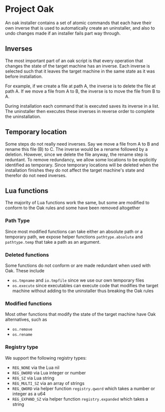 # Project Oak

An oak installer contains a set of atomic commands that each have their own inverse that is used to automatically create an uninstaller, and
also to undo changes made if an installer fails part way through.

## Inverses

The most important part of an oak script is that every operation that changes the state of the target machine has an inverse.
Each inverse is selected such that it leaves the target machine in the same state as it was before installation.

For example, if we create a file at path A, the inverse is to delete the file at path A. If we move a file from A to B, the inverse
is to move the file from B to A.

During installation each command that is executed saves its inverse in a list. The uninstaller then executes these inverses in reverse
order to complete the uninstallation.

## Temporary location

Some steps do not really need inverses. Say we move a file from A to B and rename this file (B) to C. The inverse would be a rename followed by a 
deletion. However, since we delete the file anyway, the rename step is reduntant. To remove redundancy, we allow some locations to be explicitly
identified as temporary. Since temporary locations will be deleted when the installation finishes they do not affect the target machine's state and therefor
do not need inverses.

## Lua functions

The majority of Lua functions work the same, but some are modified to conform to the Oak rules and some have been removed altogether

### Path Type

Since most modified functions can take either an absolute path or a temporary path, we expose helper functions `pathtype.absolute` and `pathtype.temp` that take a path as an argument.

### Deleted functions

Some functions do not conform or are made redundant when used with Oak. These include

- `os.tmpname` and `io.tmpfile` since we use our own temporary files
- `os.execute` since executables can execute code that modifies the target machine without adding to the uninstaller thus breaking the Oak rules

### Modified functions

Most other functions that modify the state of the target machine have Oak alternatives, such as

- `os.remove`
- `os.rename`

### Registry type

We support the following registry types:

- `REG_NONE` via the Lua nil
- `REG_DWORD` via Lua integer or number
- `REG_SZ` via Lua string
- `REG_MULTI_SZ` via an array of strings
- `REG_QWORD` via helper function `registry.qword` which takes a number or integer as a u64
- `REG_EXPAND_SZ` via helper function `registry.expanded` which takes a string


